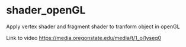 # shader_openGL
Apply vertex shader and fragment shader to tranform object in openGL 

Link to video 
https://media.oregonstate.edu/media/t/1_oi1yseq0
